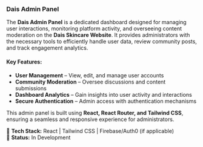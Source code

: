 ### **Dais Admin Panel**  

The **Dais Admin Panel** is a dedicated dashboard designed for managing user interactions, monitoring platform activity, and overseeing content moderation on the **Dais Skincare Website**. It provides administrators with the necessary tools to efficiently handle user data, review community posts, and track engagement analytics.  

#### **Key Features:**  
- **User Management** – View, edit, and manage user accounts  
- **Community Moderation** – Oversee discussions and content submissions  
- **Dashboard Analytics** – Gain insights into user activity and interactions  
- **Secure Authentication** – Admin access with authentication mechanisms  

This admin panel is built using **React, React Router, and Tailwind CSS**, ensuring a seamless and responsive experience for administrators.  

🔹 **Tech Stack:** React | Tailwind CSS | Firebase/Auth0 (if applicable)  
🔹 **Status:** In Development  

